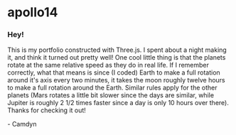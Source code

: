 
# apollo14

### Hey!

This is my portfolio constructed with Three.js. I spent about a night making it, and think it turned out pretty well! One cool little thing is that the planets rotate at the same relative speed as they do in real life. If I remember correctly, what that means is since (I coded) Earth to make a full rotation around it's axis every two minutes, it takes the moon roughly twelve hours to make a full rotation around the Earth. Similar rules apply for the other planets (Mars rotates a little bit slower since the days are similar, while Jupiter is roughly 2 1/2 times faster since a day is only 10 hours over there). Thanks for checking it out!

\- Camdyn
